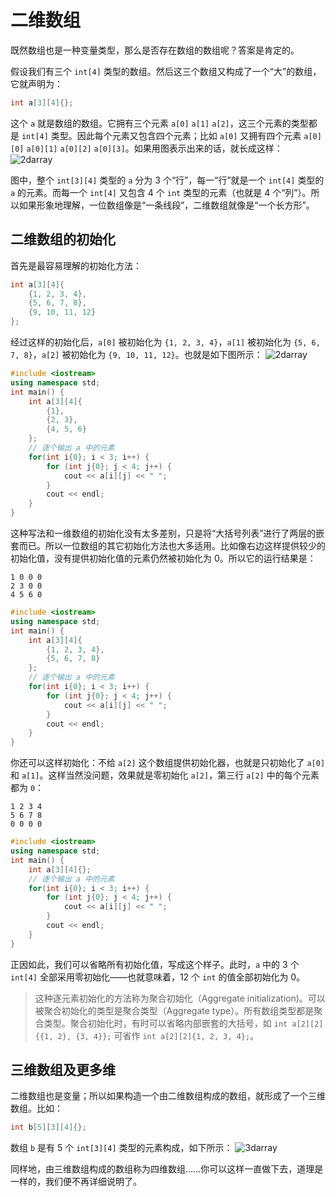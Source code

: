 # 二维数组

既然数组也是一种变量类型，那么是否存在数组的数组呢？答案是肯定的。

假设我们有三个 `int[4]` 类型的数组。然后这三个数组又构成了一个“大”的数组，它就声明为：
```cpp
int a[3][4]{};
```
这个 `a` 就是数组的数组。它拥有三个元素 `a[0]` `a[1]` `a[2]`，这三个元素的类型都是 `int[4]` 类型。因此每个元素又包含四个元素；比如 `a[0]` 又拥有四个元素 `a[0][0]` `a[0][1]` `a[0][2]` `a[0][3]`。如果用图表示出来的话，就长成这样：
![2darray](https://s1.ax1x.com/2020/08/03/aUiCsx.png)

图中，整个 `int[3][4]` 类型的 `a` 分为 3 个“行”，每一“行”就是一个 `int[4]` 类型的 `a` 的元素。而每一个 `int[4]` 又包含 4 个 `int` 类型的元素（也就是 4 个“列”）。所以如果形象地理解，一位数组像是“一条线段”，二维数组就像是“一个长方形”。

## 二维数组的初始化

首先是最容易理解的初始化方法：
```cpp
int a[3][4]{
    {1, 2, 3, 4},
    {5, 6, 7, 8},
    {9, 10, 11, 12}
};
```
经过这样的初始化后，`a[0]` 被初始化为 `{1, 2, 3, 4}`，`a[1]` 被初始化为 `{5, 6, 7, 8}`，`a[2]` 被初始化为 `{9, 10, 11, 12}`。也就是如下图所示：
![2darray](https://s1.ax1x.com/2020/08/04/awbajS.png)

```cpp codemo
#include <iostream>
using namespace std;
int main() {
    int a[3][4]{
        {1},
        {2, 3},
        {4, 5, 6}
    };
    // 逐个输出 a 中的元素
    for(int i{0}; i < 3; i++) {
        for (int j{0}; j < 4; j++) {
            cout << a[i][j] << " ";
        }
        cout << endl;
    }
}
```
这种写法和一维数组的初始化没有太多差别，只是将“大括号列表”进行了两层的嵌套而已。所以一位数组的其它初始化方法也大多适用。比如像右边这样提供较少的初始化值，没有提供初始化值的元素仍然被初始化为 0。所以它的运行结果是：
```io
1 0 0 0
2 3 0 0
4 5 6 0
```

```cpp codemo
#include <iostream>
using namespace std;
int main() {
    int a[3][4]{
        {1, 2, 3, 4},
        {5, 6, 7, 8}
    };
    // 逐个输出 a 中的元素
    for(int i{0}; i < 3; i++) {
        for (int j{0}; j < 4; j++) {
            cout << a[i][j] << " ";
        }
        cout << endl;
    }
}
```
你还可以这样初始化：不给 `a[2]` 这个数组提供初始化器，也就是只初始化了 `a[0]` 和 `a[1]`。这样当然没问题，效果就是零初始化 `a[2]`，第三行 `a[2]` 中的每个元素都为 `0`：
```io
1 2 3 4
5 6 7 8
0 0 0 0
```

```cpp codemo
#include <iostream>
using namespace std;
int main() {
    int a[3][4]{};
    // 逐个输出 a 中的元素
    for(int i{0}; i < 3; i++) {
        for (int j{0}; j < 4; j++) {
            cout << a[i][j] << " ";
        }
        cout << endl;
    }
}
```
正因如此，我们可以省略所有初始化值，写成这个样子。此时，`a` 中的 3 个 `int[4]` 全部采用零初始化——也就意味着，12 个 `int` 的值全部初始化为 0。

> 这种逐元素初始化的方法称为聚合初始化（Aggregate initialization)。可以被聚合初始化的类型是聚合类型（Aggregate type）。所有数组类型都是聚合类型。聚合初始化时，有时可以省略内部嵌套的大括号，如 `int a[2][2]{{1, 2}, {3, 4}};` 可省作 `int a[2][2]{1, 2, 3, 4};`。

## 三维数组及更多维

二维数组也是变量；所以如果构造一个由二维数组构成的数组，就形成了一个三维数组。比如：
```cpp
int b[5][3][4]{};
```
数组 `b` 是有 5 个 `int[3][4]` 类型的元素构成，如下所示：
![3darray](https://s1.ax1x.com/2020/08/05/asejdU.png)

同样地，由三维数组构成的数组称为四维数组……你可以这样一直做下去，道理是一样的，我们便不再详细说明了。

